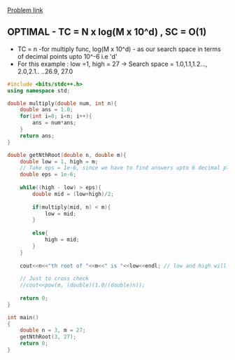 [Problem link](https://takeuforward.org/data-structure/nth-root-of-a-number-using-binary-search/)

## OPTIMAL - TC = N x log(M x 10^d) , SC = O(1)

- TC = n -for multiply func, log(M x 10^d) - as our search space in terms of decimal points upto 10^-6 i.e 'd'
- For this example : low =1, high = 27 -> Search space = 1.0,1.1,1.2..., 2.0,2.1.. ..26.9, 27.0

```cpp
#include <bits/stdc++.h>
using namespace std;

double multiply(double num, int n){
    double ans = 1.0;
    for(int i=0; i<n; i++){
        ans = num*ans;
    }
    return ans;
}

double getNthRoot(double n, double m){
    double low = 1, high = m;
    // Take eps = 1e-6, since we have to find answers upto 6 decimal places.
    double eps = 1e-6;
    
    while((high - low) > eps){
        double mid = (low+high)/2;
        
        if(multiply(mid, n) < m){
            low = mid;
        }
        
        else{
            high = mid;
        }
    }
    
    cout<<n<<"th root of "<<m<<" is "<<low<<endl; // low and high will have same answer stored in it
    
    // Just to cross check
    //cout<<pow(m, (double)(1.0/(double)n));
    
    return 0;
}

int main()
{
    double n = 3, m = 27;
    getNthRoot(3, 27);
    return 0;
}
```
